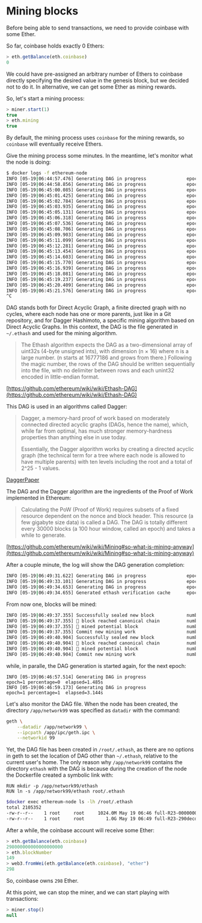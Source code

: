 Mining blocks
=============
Before being able to send transactions, we need to provide coinbase with some Ether.

So far, coinbase holds exactly 0 Ethers:

```javascript
> eth.getBalance(eth.coinbase)
0
```

We could have pre-assigned an arbitrary number of Ethers to coinbase directly specifying the desired value in the genesis block, but we decided not to do it. In alternative, we can get some Ether as mining rewards.

So, let's start a mining process:

```javascript
> miner.start(1)
true
> eth.mining
true
```

By default, the mining process uses `coinbase` for the mining rewards, so `coinbase` will eventually receive Ethers.

Give the mining process some minutes. In the meantime, let's monitor what the node is doing:

```bash
$ docker logs -f ethereum-node
INFO [05-19|06:44:57.476] Generating DAG in progress               epoch=0 percentage=1 elapsed=2.358s
INFO [05-19|06:44:58.856] Generating DAG in progress               epoch=0 percentage=2 elapsed=3.739s
INFO [05-19|06:45:00.085] Generating DAG in progress               epoch=0 percentage=3 elapsed=4.967s
INFO [05-19|06:45:01.425] Generating DAG in progress               epoch=0 percentage=4 elapsed=6.308s
INFO [05-19|06:45:02.784] Generating DAG in progress               epoch=0 percentage=5 elapsed=7.666s
INFO [05-19|06:45:03.935] Generating DAG in progress               epoch=0 percentage=6 elapsed=8.817s
INFO [05-19|06:45:05.131] Generating DAG in progress               epoch=0 percentage=7 elapsed=10.013s
INFO [05-19|06:45:06.318] Generating DAG in progress               epoch=0 percentage=8 elapsed=11.201s
INFO [05-19|06:45:07.536] Generating DAG in progress               epoch=0 percentage=9 elapsed=12.419s
INFO [05-19|06:45:08.706] Generating DAG in progress               epoch=0 percentage=10 elapsed=13.588s
INFO [05-19|06:45:09.903] Generating DAG in progress               epoch=0 percentage=11 elapsed=14.786s
INFO [05-19|06:45:11.099] Generating DAG in progress               epoch=0 percentage=12 elapsed=15.982s
INFO [05-19|06:45:12.281] Generating DAG in progress               epoch=0 percentage=13 elapsed=17.163s
INFO [05-19|06:45:13.454] Generating DAG in progress               epoch=0 percentage=14 elapsed=18.337s
INFO [05-19|06:45:14.603] Generating DAG in progress               epoch=0 percentage=15 elapsed=19.485s
INFO [05-19|06:45:15.770] Generating DAG in progress               epoch=0 percentage=16 elapsed=20.652s
INFO [05-19|06:45:16.939] Generating DAG in progress               epoch=0 percentage=17 elapsed=21.821s
INFO [05-19|06:45:18.081] Generating DAG in progress               epoch=0 percentage=18 elapsed=22.963s
INFO [05-19|06:45:19.237] Generating DAG in progress               epoch=0 percentage=19 elapsed=24.119s
INFO [05-19|06:45:20.409] Generating DAG in progress               epoch=0 percentage=20 elapsed=25.291s
INFO [05-19|06:45:21.576] Generating DAG in progress               epoch=0 percentage=21 elapsed=26.458s
^C
```

DAG stands both for Direct Acyclic Graph, a finite directed graph with no cycles, where each node has one or more parents, just like in a Git repository, and for Dagger Hashimoto, a specific mining algorithm based on Direct Acyclic Graphs. In this context, the DAG is the file generated in `~/.ethash` and used for the mining algorithm.

> The Ethash algorithm expects the DAG as a two-dimensional array of uint32s (4-byte unsigned ints), with dimension (n × 16) where n is a large number. (n starts at 16777186 and grows from there.) Following the magic number, the rows of the DAG should be written sequentially into the file, with no delimiter between rows and each unint32 encoded in little-endian format.

[https://github.com/ethereum/wiki/wiki/Ethash-DAG](https://github.com/ethereum/wiki/wiki/Ethash-DAG)

This DAG is used in an algorithms called Dagger:

> Dagger, a memory-hard proof of work based on moderately connected directed acyclic graphs (DAGs, hence the name), which, while far from optimal, has much stronger memory-hardness properties than anything else in use today.
>
> Essentially, the Dagger algorithm works by creating a directed acyclic graph (the technical term for a tree where each node is allowed to have multiple parents) with ten levels including the root and a total of 2^25 - 1 values.

[DaggerPaper](http://www.hashcash.org/papers/dagger.html)

The DAG and the Dagger algorithm are the ingredients of the Proof of Work implemented in Ethereum:

> Calculating the PoW (Proof of Work) requires subsets of a fixed resource dependent on the nonce and block header. This resource (a few gigabyte size data) is called a DAG. The DAG is totally different every 30000 blocks (a 100 hour window, called an epoch) and takes a while to generate.

[https://github.com/ethereum/wiki/wiki/Mining#so-what-is-mining-anyway](https://github.com/ethereum/wiki/wiki/Mining#so-what-is-mining-anyway)

After a couple minute, the log will show the DAG generation completion:

```bash
INFO [05-19|06:49:31.622] Generating DAG in progress               epoch=1 percentage=97 elapsed=2m35.593s
INFO [05-19|06:49:33.101] Generating DAG in progress               epoch=1 percentage=98 elapsed=2m37.072s
INFO [05-19|06:49:34.653] Generating DAG in progress               epoch=1 percentage=99 elapsed=2m38.624s
INFO [05-19|06:49:34.655] Generated ethash verification cache      epoch=1 elapsed=2m38.626s
```

From now one, blocks will be mined:

```bash
INFO [05-19|06:49:37.355] Successfully sealed new block            number=52 sealhash=1cf217…53d44c hash=930d75…b841b2 elapsed=6.652s
INFO [05-19|06:49:37.355] 🔗 block reached canonical chain          number=45 hash=d8c1f3…4af108
INFO [05-19|06:49:37.355] 🔨 mined potential block                  number=52 hash=930d75…b841b2
INFO [05-19|06:49:37.355] Commit new mining work                   number=53 sealhash=39f771…12f7d8 uncles=0 txs=0 gas=0 fees=0 elapsed=186.324µs
INFO [05-19|06:49:40.904] Successfully sealed new block            number=53 sealhash=39f771…12f7d8 hash=f3dfb7…37f646 elapsed=3.548s
INFO [05-19|06:49:40.904] 🔗 block reached canonical chain          number=46 hash=f18642…b0de46
INFO [05-19|06:49:40.904] 🔨 mined potential block                  number=53 hash=f3dfb7…37f646
INFO [05-19|06:49:40.904] Commit new mining work                   number=54 sealhash=f4022f…0e44c7 uncles=0 txs=0 gas=0 fees=0 elapsed=194.898µs
```

while, in paralle, the DAG generation is started again, for the next epoch:

```javascipt
INFO [05-19|06:46:57.514] Generating DAG in progress               epoch=1 percentage=0  elapsed=1.485s
INFO [05-19|06:46:59.173] Generating DAG in progress               epoch=1 percentage=1  elapsed=3.144s
```

Let's also monitor the DAG file.
When the node has been created, the directory `/app/network99` was specified as `datadir` with the command:

```bash
geth \
    --datadir /app/network99 \
    --ipcpath /app/ipc/geth.ipc \
    --networkid 99
```

Yet, the DAG file has been created in `/root/.ethash`, as there are no options in geth to set the location of DAG other than `~/.ethash`, relative to the current user's home. The only reason why `/app/network99` contains the directory `ethash` with the DAG is because during the creation of the node the Dockerfile created a symbolic link with:

```docker
RUN mkdir -p /app/network99/ethash
RUN ln -s /app/network99/ethash root/.ethash
```

```bash
$docker exec ethereum-node ls -lh /root/.ethash                                                                     9:10  arialdo@mbuto
total 2105352
-rw-r--r--    1 root     root     1024.0M May 19 06:46 full-R23-0000000000000000
-rw-r--r--    1 root     root        1.0G May 19 06:49 full-R23-290decd9548b62a8
```

After a while, the coinbase account will receive some Ether:

```javascript
> eth.getBalance(eth.coinbase)
298000000000000000000
> eth.blockNumber
149
> web3.fromWei(eth.getBalance(eth.coinbase), "ether")
298
```

So, coinbase owns `298` Ether.

At this point, we can stop the miner, and we can start playing with transactions:

```javascript
> miner.stop()
null
```

